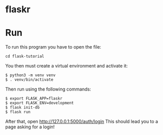# flaskr

# Run
To run this program you have to open the file:
```
cd flask-tutorial
```
You then must create a virtual environment and activate it:
```
$ python3 -m venv venv
$ . venv/bin/activate
```
Then run using the following commands:
```
$ export FLASK_APP=flaskr
$ export FLASK_ENV=development
$ flask init-db
$ flask run
```
After that, open http://127.0.0.1:5000/auth/login
This should lead you to a page asking for a login!
